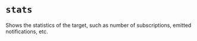 # `stats`

Shows the statistics of the target, such as number of subscriptions, emitted notifications, etc.
